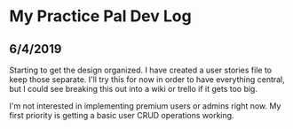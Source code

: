 # My Practice Pal Dev Log

## 6/4/2019

Starting to get the design organized. I have created a user stories file to
keep those separate. I'll try this for now in order to have everything central,
but I could see breaking this out into a wiki or trello if it gets too big.

I'm not interested in implementing premium users or admins right now. My first
priority is getting a basic user CRUD operations working.

